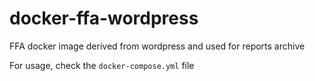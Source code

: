 # docker-ffa-wordpress
FFA docker image derived from wordpress and used for reports archive

For usage, check the `docker-compose.yml` file
